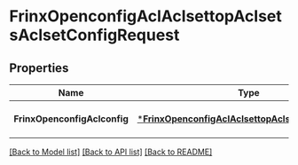 # FrinxOpenconfigAclAclsettopAclsetsAclsetConfigRequest

## Properties
Name | Type | Description | Notes
------------ | ------------- | ------------- | -------------
**FrinxOpenconfigAclconfig** | [***FrinxOpenconfigAclAclsettopAclsetsAclsetConfig**](frinx.openconfig.acl.aclsettop.aclsets.aclset.Config.md) |  | [optional] [default to null]

[[Back to Model list]](../README.md#documentation-for-models) [[Back to API list]](../README.md#documentation-for-api-endpoints) [[Back to README]](../README.md)


